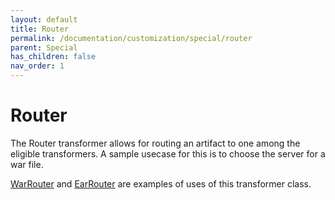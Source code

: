 ```yaml
---
layout: default
title: Router
permalink: /documentation/customization/special/router
parent: Special
has_children: false
nav_order: 1
---
```


# Router

The Router transformer allows for routing an artifact to one among the eligible transformers. A sample usecase for this is to choose the server for a war file.

[WarRouter](https://github.com/konveyor/move2kube/tree/main/assets/inbuilt/transformers/dockerfilegenerator/java/warrouter) and [EarRouter](https://github.com/konveyor/move2kube/tree/main/assets/inbuilt/transformers/dockerfilegenerator/java/earrouter) are examples of uses of this transformer class.
